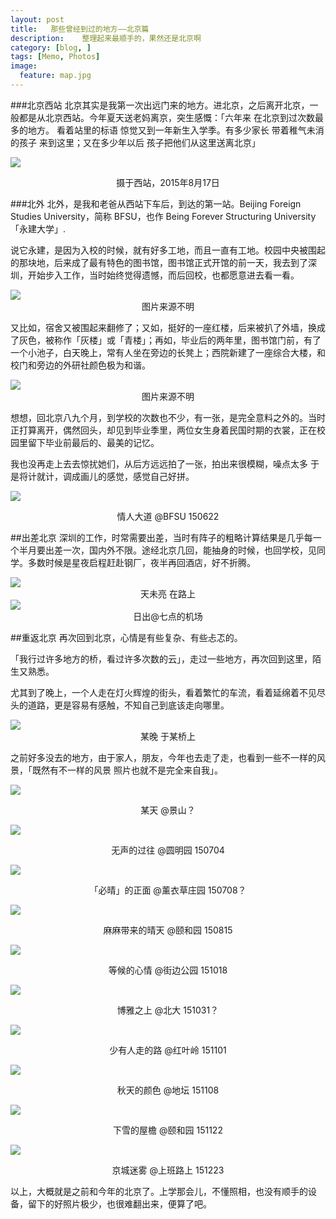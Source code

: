 ```yaml
---
layout: post  
title:   那些曾经到过的地方——北京篇
description:    整理起来最顺手的，果然还是北京啊
category: [blog, ]  
tags: [Memo, Photos]  
image:
  feature: map.jpg
---
```

###北京西站
北京其实是我第一次出远门来的地方。进北京，之后离开北京，一般都是从北京西站。今年夏天送老妈离京，突生感慨：「六年来 在北京到过次数最多的地方。 看着站里的标语 惊觉又到一年新生入学季。有多少家长 带着稚气未消的孩子 来到这里；又在多少年以后 孩子把他们从这里送离北京」

![](http://7xp8y1.com1.z0.glb.clouddn.com/WeChat_1451306440.jpeg)

<center>摄于西站，2015年8月17日</center>

###北外
北外，是我和老爸从西站下车后，到达的第一站。Beijing Foreign Studies University，简称 BFSU，也作 Being Forever Structuring University「永建大学」. 

说它永建，是因为入校的时候，就有好多工地，而且一直有工地。校园中央被围起的那块地，后来成了最有特色的图书馆，图书馆正式开馆的前一天，我去到了深圳，开始步入工作，当时始终觉得遗憾，而后回校，也都愿意进去看一看。

<img src="http://7xp8y1.com1.z0.glb.clouddn.com/Library.jpg">
<center>图片来源不明</center>

又比如，宿舍又被围起来翻修了；又如，挺好的一座红楼，后来被扒了外墙，换成了灰色，被称作「灰楼」或「青楼」；再如，毕业后的两年里，图书馆门前，有了一个小池子，白天晚上，常有人坐在旁边的长凳上；西院新建了一座综合大楼，和校门和旁边的外研社颜色极为和谐。

<img src="http://7xp8y1.com1.z0.glb.clouddn.com/west_half.jpg">

<center>图片来源不明</center>

想想，回北京八九个月，到学校的次数也不少，有一张，是完全意料之外的。当时正打算离开，偶然回头，却见到毕业季里，两位女生身着民国时期的衣裳，正在校园里留下毕业前最后的、最美的记忆。

我也没再走上去去惊扰她们，从后方远远拍了一张，拍出来很模糊，噪点太多 于是将计就计，调成画儿的感觉，感觉自己好拼。

![](http://7xp8y1.com1.z0.glb.clouddn.com/WeChat_1451310680.jpeg)
<center>情人大道 @BFSU 150622</center>


##出差北京
深圳的工作，时常需要出差，当时有阵子的粗略计算结果是几乎每一个半月要出差一次，国内外不限。途经北京几回，能抽身的时候，也回学校，见同学。多数时候是星夜启程赶赴钢厂，夜半再回酒店，好不折腾。


<img src="http://7xp8y1.com1.z0.glb.clouddn.com/road.JPG">
<center>天未亮 在路上</center>

<img src="http://7xp8y1.com1.z0.glb.clouddn.com/sun_bus.JPG">
<center>日出@七点的机场</center>

##重返北京
再次回到北京，心情是有些复杂、有些忐忑的。

「我行过许多地方的桥，看过许多次数的云」，走过一些地方，再次回到这里，陌生又熟悉。

尤其到了晚上，一个人走在灯火辉煌的街头，看着繁忙的车流，看着延绵着不见尽头的道路，更是容易有感触，不知自己到底该走向哪里。

<img src="http://7xp8y1.com1.z0.glb.clouddn.com/light_at_night.JPG">
</figure>
<center>某晚 于某桥上</center>

之前好多没去的地方，由于家人，朋友，今年也去走了走，也看到一些不一样的风景，「既然有不一样的风景 照片也就不是完全来自我」。

![](http://7xp8y1.com1.z0.glb.clouddn.com/WeChat_1451309052.jpeg)
<center>某天 @景山？</center>

![](http://7xp8y1.com1.z0.glb.clouddn.com/WeChat_1451308931.jpeg)

<center> 无声的过往 @圆明园 150704</center>

![](http://7xp8y1.com1.z0.glb.clouddn.com/WeChat_1451312367.jpeg)
<center> 「必晴」的正面 @薰衣草庄园 150708？</center>

![](http://7xp8y1.com1.z0.glb.clouddn.com/WeChat_1451313094.jpeg)
<center> 麻麻带来的晴天 @颐和园 150815</center>

![](http://7xp8y1.com1.z0.glb.clouddn.com/WeChat_1451313253.jpeg)
<center>  等候的心情 @街边公园 151018</center>

![](http://7xp8y1.com1.z0.glb.clouddn.com/WeChat_1451314812.jpeg)
<center>   博雅之上 @北大 151031？</center>

![](http://7xp8y1.com1.z0.glb.clouddn.com/WeChat_1451313987.jpeg)
<center>  少有人走的路 @红叶岭 151101</center>

![](http://7xp8y1.com1.z0.glb.clouddn.com/WeChat_1451313757.jpeg)
<center>  秋天的颜色 @地坛 151108</center>

![](http://7xp8y1.com1.z0.glb.clouddn.com/WeChat_1451312660.jpeg)
<center> 下雪的屋檐 @颐和园 151122</center>

![](http://7xp8y1.com1.z0.glb.clouddn.com/WeChat_1451314435.jpeg)
<center> 京城迷雾 @上班路上 151223</center>

以上，大概就是之前和今年的北京了。上学那会儿，不懂照相，也没有顺手的设备，留下的好照片极少，也很难翻出来，便算了吧。

